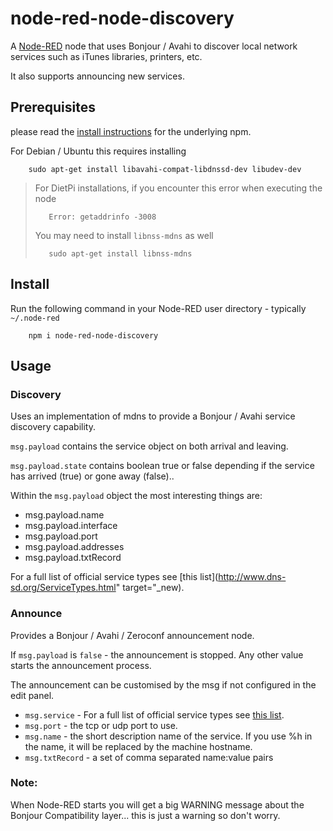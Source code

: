 node-red-node-discovery
=======================

A <a href="http://nodered.org" target="_new">Node-RED</a> node that uses Bonjour
 / Avahi to discover local network services such as iTunes libraries, printers, etc.

It also supports announcing new services.

Prerequisites
-------------

please read the [install instructions](https://www.npmjs.com/package/mdns) for the underlying npm.

For Debian / Ubuntu this requires installing

        sudo apt-get install libavahi-compat-libdnssd-dev libudev-dev
        
> For DietPi installations, if you encounter this error when executing the node
>
>        Error: getaddrinfo -3008
>        
> You may need to install `libnss-mdns` as well
>
>        sudo apt-get install libnss-mdns


Install
-------

Run the following command in your Node-RED user directory - typically `~/.node-red`

        npm i node-red-node-discovery

Usage
-----

### Discovery

Uses an implementation of mdns to provide a Bonjour / Avahi
service discovery capability.

`msg.payload` contains the service object on both arrival and leaving.

`msg.payload.state` contains boolean true or false depending if the service has arrived (true) or gone away (false)..

Within the `msg.payload` object the most interesting things are:

 * msg.payload.name
 * msg.payload.interface
 * msg.payload.port
 * msg.payload.addresses
 * msg.payload.txtRecord

For a full list of official service types see [this list](http://www.dns-sd.org/ServiceTypes.html" target="_new).

### Announce

Provides a Bonjour / Avahi / Zeroconf announcement node.

If `msg.payload` is `false` - the announcement is stopped. Any other value starts the announcement process.

The announcement can be customised by the msg if not configured in the edit panel.

 - `msg.service` - For a full list of official service types see <a href="http://www.dns-sd.org/ServiceTypes.html" target="_new">this list</a>.
 - `msg.port` - the tcp or udp port to use.
 - `msg.name` - the short description name of the service. If you use %h in the name, it will be replaced by the machine hostname.
 - `msg.txtRecord` - a set of comma separated name:value pairs

### Note:

When Node-RED starts you will get a big WARNING message about the Bonjour Compatibility layer... this is just a warning so don't worry.
